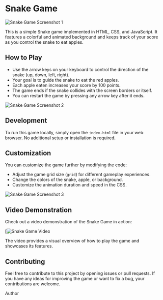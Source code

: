 # Snake Game

![Snake Game Screenshot 1](screenshot75.png)


This is a simple Snake game implemented in HTML, CSS, and JavaScript. It features a colorful and animated background and keeps track of your score as you control the snake to eat apples.

## How to Play

- Use the arrow keys on your keyboard to control the direction of the snake (up, down, left, right).
- Your goal is to guide the snake to eat the red apples.
- Each apple eaten increases your score by 100 points.
- The game ends if the snake collides with the screen borders or itself.
- You can restart the game by pressing any arrow key after it ends.


![Snake Game Screenshot 2](screenshot76.png)


## Development

To run this game locally, simply open the `index.html` file in your web browser. No additional setup or installation is required.

## Customization

You can customize the game further by modifying the code:
- Adjust the game grid size (`grid`) for different gameplay experiences.
- Change the colors of the snake, apple, or background.
- Customize the animation duration and speed in the CSS.

![Snake Game Screenshot 3](screenshot77.png)

## Video Demonstration

Check out a video demonstration of the Snake Game in action:

[![Snake Game Video](https://drive.google.com/file/d/1hOxRavVXmq_FEpfO3NJWPtZitkvsCd6f/view?usp=sharing)

The video provides a visual overview of how to play the game and showcases its features.


## Contributing

Feel free to contribute to this project by opening issues or pull requests. If you have any ideas for improving the game or want to fix a bug, your contributions are welcome.

Author



